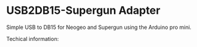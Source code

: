 # USB2DB15-Supergun Adapter
Simple USB to DB15 for Neogeo and Supergun using the Arduino pro mini.

Techical information:

